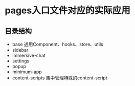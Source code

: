 # pages入口文件对应的实际应用

## 目录结构
- base 通用Component、hooks、store、utils
- sidebar
- immersive-chat
- settings
- popup
- minimum-app
- content-scripts 集中管理特殊的content-script
